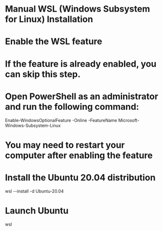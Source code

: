 # Manual WSL (Windows Subsystem for Linux) Installation

# Enable the WSL feature
# If the feature is already enabled, you can skip this step.
# Open PowerShell as an administrator and run the following command:
Enable-WindowsOptionalFeature -Online -FeatureName Microsoft-Windows-Subsystem-Linux
# You may need to restart your computer after enabling the feature

# Install the Ubuntu 20.04 distribution
wsl --install -d Ubuntu-20.04

# Launch Ubuntu
wsl